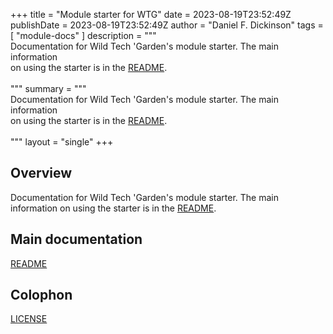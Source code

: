+++
title = "Module starter for WTG"
date = 2023-08-19T23:52:49Z
publishDate = 2023-08-19T23:52:49Z
author = "Daniel F. Dickinson"
tags = [
	"module-docs"
]
description = """\
Documentation for Wild Tech 'Garden's module starter. The main information \
on using the starter is in the [README](README.md). \
\
"""
summary = """\
Documentation for Wild Tech 'Garden's module starter. The main information \
on using the starter is in the [README](README.md). \
\
"""
layout = "single"
+++

## Overview

Documentation for Wild Tech 'Garden's module starter. The main information
on using the starter is in the [README](README.md).

## Main documentation

[README](README.md)  

## Colophon

[LICENSE](LICENSE)
